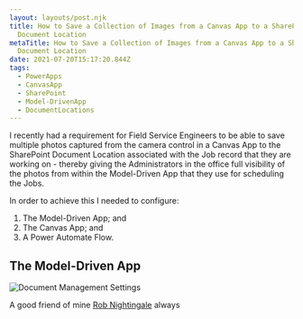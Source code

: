 ```yaml
---
layout: layouts/post.njk
title: How to Save a Collection of Images from a Canvas App to a SharePoint
  Document Location
metaTitle: How to Save a Collection of Images from a Canvas App to a SharePoint
  Document Location
date: 2021-07-20T15:17:20.844Z
tags:
  - PowerApps
  - CanvasApp
  - SharePoint
  - Model-DrivenApp
  - DocumentLocations
---
```

I recently had a requirement for Field Service Engineers to be able to save multiple photos captured from the camera control in a Canvas App to the SharePoint Document Location associated with the Job record that they are working on - thereby giving the Administrators in the office full visibility of the photos from within the Model-Driven App that they use for scheduling the Jobs.

In order to achieve this I needed to configure:

1. The Model-Driven App; and
2. The Canvas App; and
3. A Power Automate Flow.

## The Model-Driven App



![Document Management Settings](/images/dm_settings.png "Document Management Settings Modal")

A good friend of mine [Rob Nightingale](https://www.linkedin.com/in/rob-nightingale-bba8a89/) always